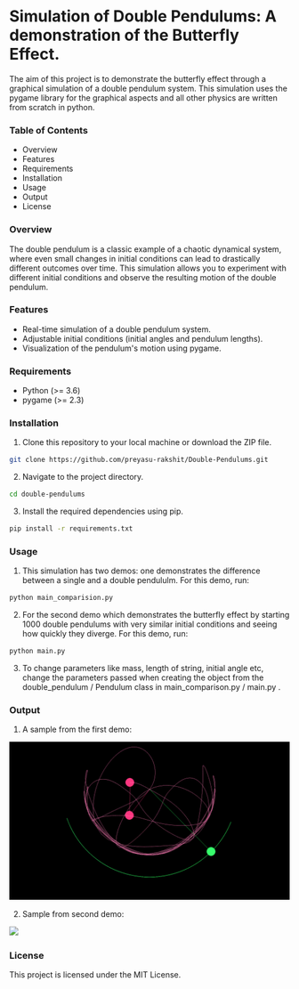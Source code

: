 # Simulation of Double Pendulums: A demonstration of the Butterfly Effect.

The aim of this project is to demonstrate the butterfly effect through a graphical simulation of a double pendulum system. This simulation uses the pygame library for the graphical aspects and all other physics are written from scratch in python. 


### Table of Contents

- Overview
- Features
- Requirements
- Installation
- Usage
- Output
- License


### Overview

The double pendulum is a classic example of a chaotic dynamical system, where even small changes in initial conditions can lead to drastically different outcomes over time. This simulation allows you to experiment with different initial conditions and observe the resulting motion of the double pendulum.


### Features

- Real-time simulation of a double pendulum system.
- Adjustable initial conditions (initial angles and pendulum lengths).
- Visualization of the pendulum's motion using pygame.


### Requirements

- Python (>= 3.6)
- pygame (>= 2.3)


### Installation

1. Clone this repository to your local machine or download the ZIP file.
```bash
git clone https://github.com/preyasu-rakshit/Double-Pendulums.git
```

2. Navigate to the project directory.
```bash
cd double-pendulums
```

3. Install the required dependencies using pip.
```bash
pip install -r requirements.txt
```

### Usage

1. This simulation has two demos: one demonstrates the difference between a single and a double pendululm. For this demo, run:
```bash
python main_comparision.py
```

2. For the second demo which demonstrates the butterfly effect by starting 1000 double pendulums with very similar initial conditions and seeing how quickly they diverge. For this demo, run:
```bash
python main.py
```

3. To change parameters like mass, length of string, initial angle etc, change the parameters passed when creating the object from the double_pendulum / Pendulum class in main_comparison.py / main.py .


### Output

1. A sample from the first demo:
<img src="./images/jif1.gif">

2. Sample from second demo:
<img src="./images/jif2.gif">


### License

This project is licensed under the MIT License.